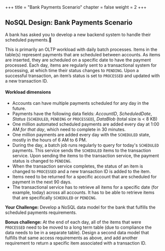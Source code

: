 +++
title = "Bank Payments Scenario"
chapter = false
weight = 2
+++

## NoSQL Design: Bank Payments Scenario

A bank has asked you to develop a new backend system to handle their scheduled payments.

This is primarily an OLTP workload with daily batch processes. Items in the table(s) represent payments that are scheduled between accounts.  As items are inserted, they are scheduled on a specific date to have the payment processed. Each day, items are regularly sent to a transactional system for processing, at which time their status changes to `PENDING`. Upon a successful transaction, an item’s status is set to `PROCESSED` and updated with a new transaction ID.

#### Workload dimensions

- Accounts can have multiple payments scheduled for any day in the future.
- Payments have the following data fields: *AccountID*, *ScheduledDate*, *Status* (`SCHEDULED`, `PENDING` or `PROCESSED`), *DataBlob* (total size is < 8 KB)
- One million automated scheduled payments are added every day at 1:00 AM *for that day*, which need to complete in 30 minutes.
- One million payments are added every day with the `SCHEDULED` state, mostly in the hours of 6 AM to 6 PM.
- During the day, a batch job runs regularly to query for today's `SCHEDULED` payments. This service sends the `SCHEDULED` items to the transaction service. Upon sending the items to the transaction service, the payment status is changed to `PENDING`.
- When the transaction service completes, the status of an item is changed to `PROCESSED` and a new transaction ID is added to the item.
- Items need to be returned for a specific account that are scheduled for payment in the next 90 days.
- The transactional service has to retrieve all items for a specific date (for example, today) across all accounts. It has to be able to retrieve items that are specifically `SCHEDULED` or `PENDING`.

**Your Challenge:** Develop a NoSQL data model for the bank that fulfills the scheduled payments requirements.

**Bonus challenge:** At the end of each day, all of the items that were `PROCESSED` need to be moved to a long term table (due to compliance the data needs to be in a separate table). Design a second data model that fulfills that same access requirements as above, and add another requirement to return a specific item associated with a transaction ID.
